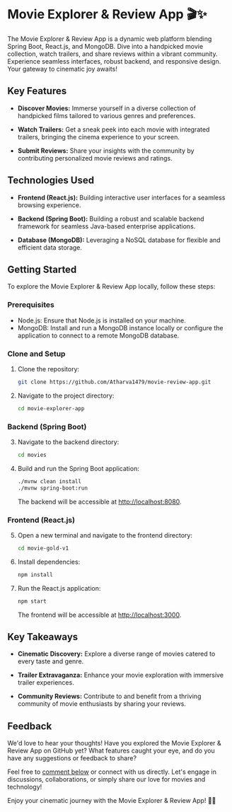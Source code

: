 # Movie Explorer & Review App 🎬✨

The Movie Explorer & Review App is a dynamic web platform blending Spring Boot, React.js, and MongoDB. Dive into a handpicked movie collection, watch trailers, and share reviews within a vibrant community. Experience seamless interfaces, robust backend, and responsive design. Your gateway to cinematic joy awaits!

## Key Features

- **Discover Movies:** Immerse yourself in a diverse collection of handpicked films tailored to various genres and preferences.
  
- **Watch Trailers:** Get a sneak peek into each movie with integrated trailers, bringing the cinema experience to your screen.
  
- **Submit Reviews:** Share your insights with the community by contributing personalized movie reviews and ratings.

## Technologies Used

- **Frontend (React.js):** Building interactive user interfaces for a seamless browsing experience.
  
- **Backend (Spring Boot):** Building a robust and scalable backend framework for seamless Java-based enterprise applications.
  
- **Database (MongoDB):** Leveraging a NoSQL database for flexible and efficient data storage.

## Getting Started

To explore the Movie Explorer & Review App locally, follow these steps:

### Prerequisites

- Node.js: Ensure that Node.js is installed on your machine.
- MongoDB: Install and run a MongoDB instance locally or configure the application to connect to a remote MongoDB database.

### Clone and Setup

1. Clone the repository:
   ```bash
   git clone https://github.com/Atharva1479/movie-review-app.git
   ```

2. Navigate to the project directory:
   ```bash
   cd movie-explorer-app
   ```

### Backend (Spring Boot)

3. Navigate to the backend directory:
   ```bash
   cd movies
   ```

4. Build and run the Spring Boot application:
   ```bash
   ./mvnw clean install
   ./mvnw spring-boot:run
   ```

   The backend will be accessible at [http://localhost:8080](http://localhost:8080).

### Frontend (React.js)

5. Open a new terminal and navigate to the frontend directory:
   ```bash
   cd movie-gold-v1
   ```

6. Install dependencies:
   ```bash
   npm install
   ```

7. Run the React.js application:
   ```bash
   npm start
   ```

   The frontend will be accessible at [http://localhost:3000](http://localhost:3000).

## Key Takeaways

- **Cinematic Discovery:** Explore a diverse range of movies catered to every taste and genre.
  
- **Trailer Extravaganza:** Enhance your movie exploration with immersive trailer experiences.
  
- **Community Reviews:** Contribute to and benefit from a thriving community of movie enthusiasts by sharing your reviews.

## Feedback

We'd love to hear your thoughts! Have you explored the Movie Explorer & Review App on GitHub yet? What features caught your eye, and do you have any suggestions or feedback to share?

Feel free to [comment below](link-to-issues-or-comments) or connect with us directly. Let's engage in discussions, collaborations, or simply share our love for movies and technology!

Enjoy your cinematic journey with the Movie Explorer & Review App! 🍿🌟
